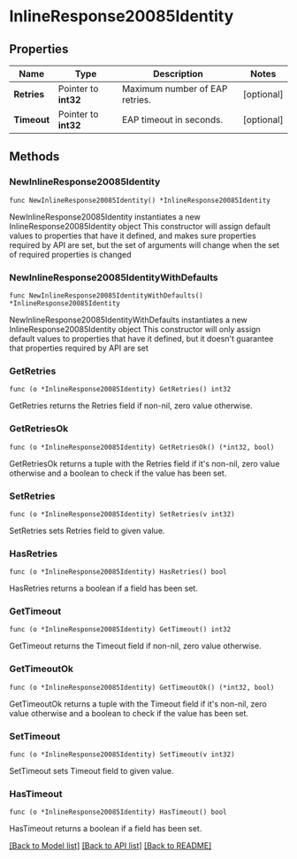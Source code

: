 # InlineResponse20085Identity

## Properties

Name | Type | Description | Notes
------------ | ------------- | ------------- | -------------
**Retries** | Pointer to **int32** | Maximum number of EAP retries. | [optional] 
**Timeout** | Pointer to **int32** | EAP timeout in seconds. | [optional] 

## Methods

### NewInlineResponse20085Identity

`func NewInlineResponse20085Identity() *InlineResponse20085Identity`

NewInlineResponse20085Identity instantiates a new InlineResponse20085Identity object
This constructor will assign default values to properties that have it defined,
and makes sure properties required by API are set, but the set of arguments
will change when the set of required properties is changed

### NewInlineResponse20085IdentityWithDefaults

`func NewInlineResponse20085IdentityWithDefaults() *InlineResponse20085Identity`

NewInlineResponse20085IdentityWithDefaults instantiates a new InlineResponse20085Identity object
This constructor will only assign default values to properties that have it defined,
but it doesn't guarantee that properties required by API are set

### GetRetries

`func (o *InlineResponse20085Identity) GetRetries() int32`

GetRetries returns the Retries field if non-nil, zero value otherwise.

### GetRetriesOk

`func (o *InlineResponse20085Identity) GetRetriesOk() (*int32, bool)`

GetRetriesOk returns a tuple with the Retries field if it's non-nil, zero value otherwise
and a boolean to check if the value has been set.

### SetRetries

`func (o *InlineResponse20085Identity) SetRetries(v int32)`

SetRetries sets Retries field to given value.

### HasRetries

`func (o *InlineResponse20085Identity) HasRetries() bool`

HasRetries returns a boolean if a field has been set.

### GetTimeout

`func (o *InlineResponse20085Identity) GetTimeout() int32`

GetTimeout returns the Timeout field if non-nil, zero value otherwise.

### GetTimeoutOk

`func (o *InlineResponse20085Identity) GetTimeoutOk() (*int32, bool)`

GetTimeoutOk returns a tuple with the Timeout field if it's non-nil, zero value otherwise
and a boolean to check if the value has been set.

### SetTimeout

`func (o *InlineResponse20085Identity) SetTimeout(v int32)`

SetTimeout sets Timeout field to given value.

### HasTimeout

`func (o *InlineResponse20085Identity) HasTimeout() bool`

HasTimeout returns a boolean if a field has been set.


[[Back to Model list]](../README.md#documentation-for-models) [[Back to API list]](../README.md#documentation-for-api-endpoints) [[Back to README]](../README.md)



